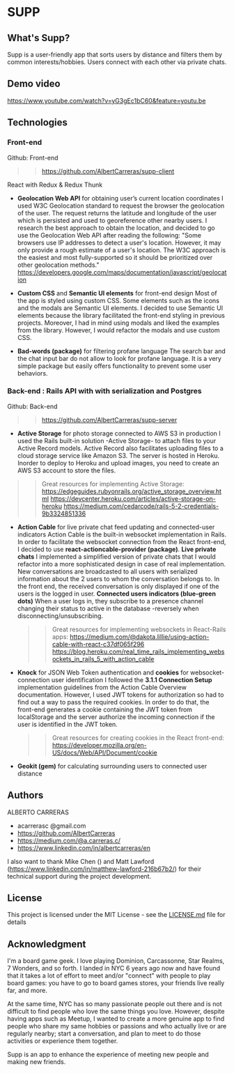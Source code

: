 # SUPP

## What's Supp?

Supp is a user-friendly app that sorts users by distance and filters them by common interests/hobbies. Users connect with each other via private chats. 

## Demo video

https://www.youtube.com/watch?v=yG3gEc1bC60&feature=youtu.be

## Technologies

### Front-end
Github:
Front-end 
>> https://github.com/AlbertCarreras/supp-client

React with Redux & Redux Thunk
  * **Geolocation Web API** for obtaining user’s current location coordinates
    I used W3C Geolocation standard to request the browser the geolocation of the user. The request returns the latitude and longitude of the user which is persisted and used to georeference other nearby users.
    I research the best approach to obtain the location, and decided to go use the Geolocation Web API after reading the following: 
      "Some browsers use IP addresses to detect a user's location. However, it may only provide a rough estimate of a user's location. The W3C approach is the easiest and most fully-supported so it should be prioritized over other geolocation methods."
      https://developers.google.com/maps/documentation/javascript/geolocation
    
  * **Custom CSS** and **Semantic UI elements** for front-end design
    Most of the app is styled using custom CSS. Some elements such as the icons and the modals are Semantic UI elements.
    I decided to use Semantic UI elements because the library facilitated the front-end styling in previous projects. Moreover, I had in mind using modals and liked the examples from the library. However, I would refactor the modals and use custom CSS. 

  * **Bad-words (package)** for filtering profane language
  The search bar and the chat input bar do not allow to look for profane language. It is a very simple package but easily offers functionality to prevent some user behaviors.

### Back-end : Rails API with with serialization and Postgres
Github:
Back-end
>> https://github.com/AlbertCarreras/supp-server

  * **Active Storage** for photo storage connected to AWS S3 in production
  I used the Rails built-in solution -Active Storage- to attach files to your Active Record models. Active Record also facilitates uploading files to a cloud storage service like Amazon S3.
  The server is hosted in Heroku. Inorder to deploy to Heroku and upload images, you need to create an AWS S3 account to store the files.
   >> Great resources for implementing Active Storage:
   >> https://edgeguides.rubyonrails.org/active_storage_overview.html
   >> https://devcenter.heroku.com/articles/active-storage-on-heroku
   >> https://medium.com/cedarcode/rails-5-2-credentials-9b3324851336

  * **Action Cable** for live private chat feed updating and connected-user indicators
    Action Cable is the built-in websocket implementation in Rails.
    In order to facilitate the websocket connection from the React front-end, I decided to use **react-actioncable-provider (package)**.
    __Live private chats__ I implemented a simplified version of private chats that I would refactor into a more sophisticated design in case of real implementation. New conversations are broadcasted to all users with serialized information about the 2 users to whom the conversation belongs to. In the front end, the received conversation is only displayed if one of the users is the logged in user.
    __Connected users indicators (blue-green dots)__ When a user logs in, they subscribe to a presence channel changing their status to active in the database  -reversely when disconnecting/unsubscribing. 
     >> Great resources for implementing websockets in React-Rails apps:
     >> https://medium.com/@dakota.lillie/using-action-cable-with-react-c37df065f296
     >> https://blog.heroku.com/real_time_rails_implementing_websockets_in_rails_5_with_action_cable
  * **Knock** for JSON Web Token authentication and **cookies** for websocket-connection user identification
    I followed the __3.1.1 Connection Setup__ implementation guidelines from the Action Cable Overview documentation. However, I used JWT tokens for authorization so had to find out a way to pass the required cookies. In order to do that, the front-end generates a cookie containing the JWT token from localStorage and the server authorize the incoming connection if the user is identified in the JWT token.
    >> Great resources for creating cookies in the React front-end:
    >> https://developer.mozilla.org/en-US/docs/Web/API/Document/cookie
  * **Geokit (gem)** for calculating surrounding users to connected user distance

## Authors

ALBERTO CARRERAS
* acarrerasc @gmail.com
* https://github.com/AlbertCarreras
* https://medium.com/@a.carreras.c/
* https://www.linkedin.com/in/albertcarreras/en

I also want to thank Mike Chen () and Matt Lawford (https://www.linkedin.com/in/matthew-lawford-216b67b2/) for their technical support during the project development.

## License

This project is licensed under the MIT License - see the [LICENSE.md](LICENSE.md) file for details

## Acknowledgment

I'm a board game geek. I love playing Dominion, Carcassonne, Star Realms, 7 Wonders, and so forth. I landed in NYC 6 years ago now and have found that it takes a lot of effort to meet and/or "connect" with people to play board games: you have to go to board games stores, your friends live really far, and more. 

At the same time, NYC has so many passionate people out there and is not difficult to find people who love the same things you love. However, despite having apps such as Meetup, I wanted to create a more genuine app to find people who share my same hobbies or passions and who actually live or are regularly nearby; start a conversation, and plan to meet to do those activities or experience them together. 

Supp is an app to enhance the experience of meeting new people and making new friends. 
